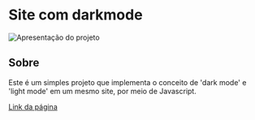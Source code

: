 # Site com darkmode
![Apresentação do projeto](https://raw.githubusercontent.com/br-gabriel/Darkmode-javascript/master/img/Apresentacao.gif ".Gif do projeto")

## Sobre
Este é um simples projeto que implementa o conceito de 'dark mode' e 'light mode' em um mesmo site, por meio de Javascript.

[Link da página](https://br-gabriel.github.io/Darkmode-javascript/)